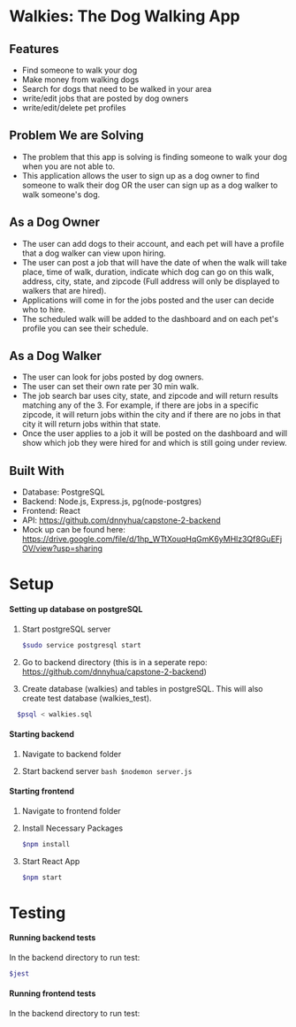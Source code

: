 Walkies: The Dog Walking App
=============================

## Features
- Find someone to walk your dog
- Make money from walking dogs
- Search for dogs that need to be walked in your area
- write/edit jobs that are posted by dog owners
- write/edit/delete pet profiles

## Problem We are Solving
- The problem that this app is solving is finding someone to walk your dog when you are not able to.
- This application allows the user to sign up as a dog owner to find someone to walk their dog OR the user can sign up as a dog walker to walk someone's dog.

## As a Dog Owner
- The user can add dogs to their account, and each pet will have a profile that a dog walker can view upon hiring.
- The user can post a job that will have the date of when the walk will take place, time of walk, duration, indicate which dog can go on this walk, address, city, state, and zipcode (Full address will only be displayed to walkers that are hired).
- Applications will come in for the jobs posted and the user can decide who to hire.
- The scheduled walk will be added to the dashboard and on each pet's profile you can see their schedule.

## As a Dog Walker
- The user can look for jobs posted by dog owners.
- The user can set their own rate per 30 min walk.
- The job search bar uses city, state, and zipcode and will return results matching any of the 3. For example, if there are jobs in a specific zipcode, it will return jobs within the city and if there are no jobs in that city it will return jobs within that state.
- Once the user applies to a job it will be posted on the dashboard and will show which job they were hired for and which is still going under review.

## Built With
- Database: PostgreSQL
- Backend: Node.js, Express.js, pg(node-postgres)
- Frontend: React
- API: https://github.com/dnnyhua/capstone-2-backend
- Mock up can be found here: https://drive.google.com/file/d/1hp_WTtXouqHqGmK6yMHlz3Qf8GuEFjOV/view?usp=sharing

# Setup
#### Setting up database on postgreSQL 
1. Start postgreSQL server
   ```bash
   $sudo service postgresql start
   ```

2. Go to backend directory (this is in a seperate repo: https://github.com/dnnyhua/capstone-2-backend)

3. Create database (walkies) and tables in postgreSQL. This will also create test database (walkies_test).
  ```bash
    $psql < walkies.sql
  ```

#### Starting backend
  1. Navigate to backend folder

  2.  Start backend server
    ```bash
    $nodemon server.js
    ```
 #### Starting frontend
1. Navigate to frontend folder

2. Install Necessary Packages
   ```bash
   $npm install
   ```

3. Start React App
   ```bash
   $npm start
   ```

# Testing
#### Running backend tests
In the backend directory to run test: 
   ```bash
   $jest
   ```

#### Running frontend tests
In the backend directory to run test: 

